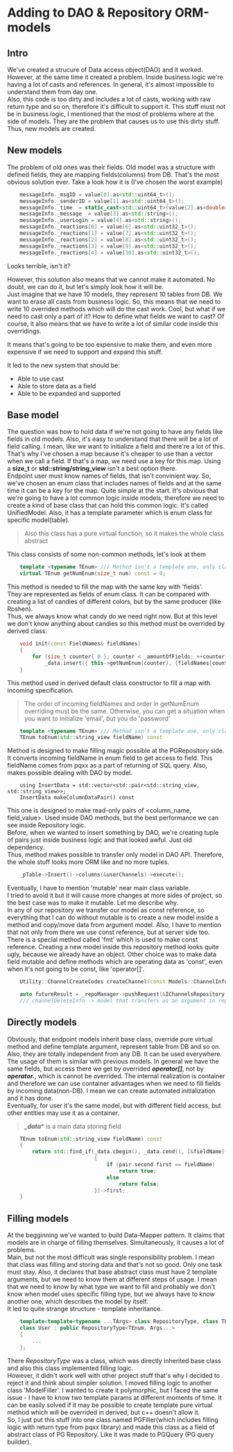 # Adding to DAO & Repository ORM-models

## Intro

We've created a strucure of Data access object(DAO) and it worked. However, at the same time it created a problem.
Inside business logic we're having a lot of casts and references. In general, it's almost impossible to understand them from day one.  
Also, this code is too dirty and includes a lot of casts, working with raw return type and so on, therefore it's difficult to support it.
This stuff must not be in business logic, I mentioned that the most of problems where at the side of models. They are the problem that causes us to use this dirty stuff.
Thus, new models are created.

## New models

The problem of old ones was their fields. Old model was a structure with defined fields, they are mapping fields(columns) from DB. That's the most obvious solution ever.
Take a look how it is (I've chosen the worst example)

```c++
    messageInfo._msgID = value[0].as<std::uint64_t>();
    messageInfo._senderID = value[1].as<std::uint64_t>();
    messageInfo._time  = static_cast<std::uint64_t>(value[2].as<double>());
    messageInfo._message  = value[3].as<std::string>();
    messageInfo._userLogin = value[4].as<std::string>();
    messageInfo._reactions[0] = value[6].as<std::uint32_t>();
    messageInfo._reactions[1] = value[7].as<std::uint32_t>();
    messageInfo._reactions[2] = value[8].as<std::uint32_t>();
    messageInfo._reactions[3] = value[9].as<std::uint32_t>();
    messageInfo._reactions[4] = value[10].as<std::uint32_t>();
```

Looks terrible, isn't it?

However, this solution also means that we cannot make it automated. No doubt, we can do it, but let's simply look how it will be.  
Just imagine that we have 10 models, they represent 10 tables from DB. We want to erase all casts from business logic.
So, this means that we need to write 10 overrided methods which will do the cast work. Cool, but what if we need to cast only a part of it? How to define what fields we want to cast?
Of course, it also means that we have to write a lot of similar code inside this overridings.

It means that's going to be too expensive to make them, and even more expensive if we need to support and expand this stuff.

It led to the new system that should be:
- Able to use cast 
- Able to store data as a field
- Able to be expanded and supported

## Base model

The question was how to hold data if we're not going to have any fields like fields in old models. Also, it's easy to understand that there will be a lot of field calling.
I mean, like we want to initialize a field and there're a lot of this. That's why I've chosen a map because it's cheaper to use than a vector when we call a field.
If that's a map, we need use a key for this map. Using a __size_t__ or __std::string/string_view__ isn't a best option there.  
Endpoint user must know names of fields, that isn't convinient way. So, we've chosen an enum class that includes names of fields and at the same time it can be a key for the map.
Quite simple at the start. It's obvious that we're going to have a lot common logic inside models, therefore we need to create a kind of base class that can hold this common logic.
It's called UnifiedModel. Also, it has a template parameter which is enum class for specific model(table). 

> Also this class has a pure virtual function, so it makes the whole class abstract

This class consists of some non-common methods, let's look at them

```c++
    template <typename TEnum> /// Method isn't a template one, only class, this template used there to underline usage of template parameter
    virtual TEnum getNumEnum(size_t num) const = 0;
```

This method is needed to fill the map with the same key with 'fields'.  
They are represented as fields of enum class. It can be compared with creating a list of candies of different colors, but by the same producer (like Roshen).  
Thus, we always know what candy do we need right now. But at this level we don't know anything about candies so this method must be overrided by derived class.  

```c++
    void init(const FieldNames& fieldNames)
    {       
        for (size_t counter{ 0 }; counter < _amountOfFields; ++counter)
            _data.insert({ this->getNumEnum(counter), {fieldNames[counter], std::string{}} });
    }
```

This method used in derived default class constructor to fill a map with incoming specification.

> The order of incoming fieldNames and order in getNumEnum overriding must be the same. Otherwise, you can get a situation when you want to initialize 'email', but you do 'password'

```c++
    template <typename TEnum> /// Method isn't a template one, only class, this template used there to underline usage of template parameter
    TEnum toEnum(std::string_view fieldName) const
```

Method is designed to make filling magic possible at the PGRepository side. It converts incoming fieldName in enum field to get access to field. 
This fieldName comes from pqxx as a part of returning of SQL query. Also, makes possible dealing with DAO by model.

```
    using InsertData = std::vector<std::pair<std::string_view, std::string_view>>;
    InsertData makeColumnDataPair() const
```

This one is designed to make read-only pairs of <column_name, field_value>. Used inside DAO methods, but the best performance we can see inside Repository logic.  
Before, when we wanted to insert something by DAO, we're creating tuple of pairs just inside business logic and that looked awful. Just old dependency.  
Thus, method makes possible to transfer only model in DAO API. Therefore, the whole stuff looks more ORM like and no more tuples.  

```c++
    _pTable->Insert()->columns(&userChannels)->execute();
```

Eventually, I have to mention 'mutable' near main class variable.  
I tried to avoid it but it will cause more changes at more sides of project, so the best case was to make it mutable. Let me describe why.  
In any of our repository we transfer our model as const reference, so everything that I can do without mutable is to create a new model inside a method and copy/move data from argument model.
Also, I have to mention that not only from there we use const reference, but at server side too. There is a special method called 'fmt' which is used to make const reference. 
Creating a new model inside this repository method looks quite ugly, because we already have an object.
Other choice was to make data field mutable and define methods which are operating data as 'const', even when it's not going to be const, like 'operator[]'.

```c++
    Utility::ChannelCreateCodes createChannel(const Models::ChannelInfo& channel) override;
```

```c++
    auto futureResult = _repoManager->pushRequest(&IChannelsRepository::deleteChannel, fmt(channelDeleteInfo));
    /// channelDeleteInfo -> model that transfers as an argument in repository method
```

## Directly models

Obviously, that endpoint models inherit base class, override pure virtual method and define template argument, represent table from DB and so on.  
Also, they are totally independent from any DB. It can be used everywhere.  
The usage of them is similar with previous models. In general we have the same fields, but access there we get by overrided ***operator[]***, not by ***operator.***, which is cannot be overrided.
The internal realization is container and therefore we can use container advantages when we need to fill fields by incoming data(non-DB). I mean we can create automated initialization and it has done.  
Eventually, for user it's the same model, but with different field access, but other entities may use it as a container.

> ***_data**** is a main data storing field 

```c++
    TEnum toEnum(std::string_view fieldName) const
    {
        return std::find_if(_data.cbegin(), _data.cend(), [&fieldName](const auto& pair)
                            {
                                if (pair.second.first == fieldName)
                                    return true;
                                else
                                    return false;
                            })->first;
    }
```

## Filling models

At the begginning we've wanted to build Data-Mapper pattern. It claims that models are in charge of filling themselves. Simultaneously, it causes a lot of problems.  
Main, but not the most difficult was single responsibility problem. I mean that class was filling and storing data and that's not so good. Only one task must stay.
Also, it declares that base abstract class must have 2 template arguments, but we need to know them at different steps of usage.
I mean that we need to know by what type we want to fill and probably we don't know when model uses specific filling type, but we always have to know another one, which describes the model by itself.  
It led to quite strange structure - template inheritance.

```c++
    template<template<typename ...TArgs> class RepositoryType, class TEnum = UserInfo, typename... Args>
    class User : public RepositoryType<TEnum, Args...>
    {
        ...
    };
```

There *RepositoryType* was a class, which was directly inherited base class and also this class implemented filling logic.  
However, it didn't work well with other project stuff that's why I decided to reject it and think about simpler solution.
I moved filling logic to another class 'ModelFiller'. I wanted to create it polymorphic, but I faced the same issue - I have to know two template params at different moments of time.
It can be easily solved if it may be possible to create template pure virtual method which will be overrided in derived, but c++ doesn't allow it.  
So, I just put this stuff into one class named PGFiller(which includes filling logic with return type from pqxx library) and made this class as a field of abstract class of PG Repository.
Like it was made to PGQuery (PG query builder).
